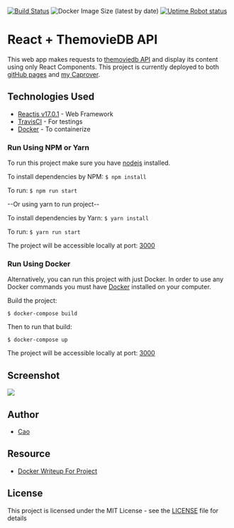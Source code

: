 [![Build Status](https://travis-ci.com/caocmai/react-themoviedb.svg?branch=main)](https://travis-ci.org/caocmai/react-themoviedb)
![Docker Image Size (latest by date)](https://img.shields.io/docker/image-size/caocmai/react-themoviedb)
[![Uptime Robot status](https://img.shields.io/uptimerobot/status/m779426128-6b6e81ed8dc987db17d4cad2.svg)](https://stats.uptimerobot.com/5VRgVS0oq2)


# React + ThemovieDB API 
This web app makes requests to [themoviedb API](https://developers.themoviedb.org/3/getting-started/introduction) and display its content using only React Components. This project is currently deployed to both [gitHub pages](https://caocmai.github.io/react-themoviedb) and [my Caprover](https://caothemoviedb.dev.caomai.live/#/).

## Technologies Used
- [Reactjs v17.0.1](https://reactjs.org/) - Web Framework
- [TravisCI](https://travis-ci.com/) - For testings
- [Docker](https://www.docker.com/) - To containerize

### Run Using NPM or Yarn
To run this project make sure you have [nodejs](https://nodejs.org/en/) installed. 

To install dependencies by NPM: ```$ npm install```

To run: ```$ npm run start```

--Or using yarn to run project--

To install dependencies by Yarn: ```$ yarn install```

To run: ```$ yarn run start```

The project will be accessible locally at port: [3000](http://localhost:3000/)

### Run Using Docker
Alternatively, you can run this project with just Docker. In order to use any Docker commands you must have [Docker](https://www.docker.com/) installed on your computer.

Build the project:

```$ docker-compose build```

Then to run that build:

```$ docker-compose up```

The project will be accessible locally at port: [3000](http://localhost:3000/)

## Screenshot
![](screenshots/screenshot2.png)

## Author
- [Cao](https://www.makeschool.com/portfolio/cao-mai)

## Resource
- [Docker Writeup For Project](https://medium.com/@cao.mai/dockerizing-a-react-project-6a4aa35dd1ee)

## License
This project is licensed under the MIT License - see the [LICENSE](LICENSE) file for details
